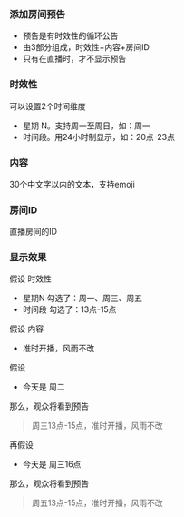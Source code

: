 ### 添加房间预告
* 预告是有时效性的循环公告
* 由3部分组成，时效性+内容+房间ID
* 只有在直播时，才不显示预告

### 时效性
可以设置2个时间维度

* 星期 N。支持周一至周日，如：周一
* 时间段。用24小时制显示，如：20点-23点

### 内容
30个中文字以内的文本，支持emoji

### 房间ID
直播房间的ID


### 显示效果
假设 时效性

* 星期N 勾选了：周一、周三、周五
* 时间段 勾选了：13点-15点

假设 内容

* 准时开播，风雨不改

假设

* 今天是 周二

那么，观众将看到预告
> 周三13点-15点，准时开播，风雨不改

再假设

* 今天是 周三16点

那么，观众将看到预告
> 周五13点-15点，准时开播，风雨不改